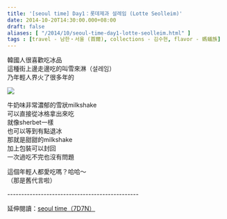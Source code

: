 ```yaml
---
title: '[seoul time] Day1：롯데제과 설레임 (Lotte Seolleim)'
date: 2014-10-20T14:30:00.000+08:00
draft: false
aliases: [ "/2014/10/seoul-time-day1-lotte-seolleim.html" ]
tags : [travel - 남한・서울 (首爾), collections - 김수현, flavor - 螞蟻族]
---
```


韓國人很喜歡吃冰品  
這種街上邊走邊吃的叫雪來淋（설레임）  
乃年輕人界火了很多年的  

[![](https://4.bp.blogspot.com/-xzwF-GPcDEs/XE1lkezxY_I/AAAAAAAAHJ4/7vx4zaCk2_A5X3EsNH9e-xzKxQD1cmfjwCLcBGAs/s640/15377657239_4a08c0d463_z.jpg)](https://4.bp.blogspot.com/-xzwF-GPcDEs/XE1lkezxY_I/AAAAAAAAHJ4/7vx4zaCk2_A5X3EsNH9e-xzKxQD1cmfjwCLcBGAs/s1600/15377657239_4a08c0d463_z.jpg)

牛奶味非常濃郁的雪狀milkshake  
可以直接從冰格拿出來吃  
就像sherbet一樣  
也可以等到有點退冰  
那就是甜甜的milkshake  
加上包裝可以封回  
一次過吃不完也沒有問題  

這個年輕人都愛吃嗎？哈哈～  
（那是舊代言啦）  
  
\-----------------------------------------------  
  
延伸閱讀：[seoul time（7D7N）](http://www.hidie.net/2014/11/seoul-time7d7n.html)